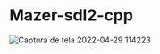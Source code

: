 # Mazer-sdl2-cpp

![Captura de tela 2022-04-29 114223](https://user-images.githubusercontent.com/36571620/165968277-dacdcceb-9617-4485-8c15-3456983a2ae7.png)
